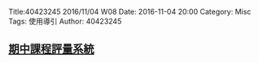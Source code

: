 Title:40423245 2016/11/04 W08
Date: 2016-11-04 20:00
Category: Misc
Tags: 使用導引
Author: 40423245

<h2><a href="http://pygroup-ag100.rhcloud.com">期中課程評量系統</a></h2>